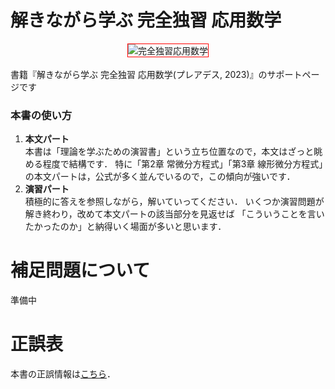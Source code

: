 # 解きながら学ぶ 完全独習 応用数学
<div align="center">
<kbd><img src="./other/カバー表紙デザイン.png" alt="完全独習応用数学" title="完全独習応用数学" width="45%" border="5" style="border: 1px red solid;"></kbd>
</div>
<br>
書籍『解きながら学ぶ  完全独習 応用数学(プレアデス, 2023)』のサポートページです

### 本書の使い方

1. **本文パート**<br>
本書は「理論を学ぶための演習書」という立ち位置なので，本文はざっと眺める程度で結構です．
特に「第2章 常微分方程式」「第3章 線形微分方程式」の本文パートは，公式が多く並んでいるので，この傾向が強いです．
2. **演習パート**<br>
積極的に答えを参照しながら，解いていってください．
いくつか演習問題が解き終わり，改めて本文パートの該当部分を見返せば
「こういうことを言いたかったのか」と納得いく場面が多いと思います．

# 補足問題について
準備中

# 正誤表
本書の正誤情報は[こちら](https://github.com/sol-sun/advanced_mathematics/blob/main/eratta.md)．
